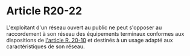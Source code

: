 # Article R20-22

L'exploitant d'un réseau ouvert au public ne peut s'opposer au raccordement à son réseau des équipements terminaux conformes aux dispositions de [l'article R. 20-10][1] et destinés à un usage adapté aux caractéristiques de son réseau.

 [1]: /affichCodeArticle.do?cidTexte=LEGITEXT000006070987&idArticle=LEGIARTI000006466719&dateTexte=&categorieLien=cid